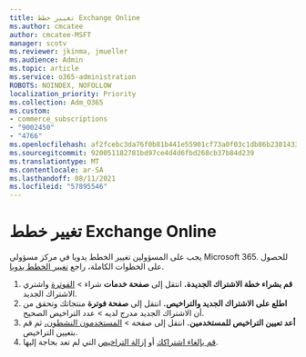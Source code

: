 ```yaml
---
title: تغيير خطط Exchange Online
ms.author: cmcatee
author: cmcatee-MSFT
manager: scotv
ms.reviewer: jkinma, jmueller
ms.audience: Admin
ms.topic: article
ms.service: o365-administration
ROBOTS: NOINDEX, NOFOLLOW
localization_priority: Priority
ms.collection: Adm_O365
ms.custom:
- commerce_subscriptions
- "9002450"
- "4766"
ms.openlocfilehash: af2fcebc3da76f0b81b441e55901cf73a0f03c1db86b23014332673d77cde88e
ms.sourcegitcommit: 920051182781bd97ce4d4d6fbd268cb37b84d239
ms.translationtype: MT
ms.contentlocale: ar-SA
ms.lasthandoff: 08/11/2021
ms.locfileid: "57895546"
---
```

# <a name="change-exchange-online-plans"></a>تغيير خطط Exchange Online

يجب على المسؤولين تغيير الخطط يدويا في مركز مسؤولي Microsoft 365. للحصول على الخطوات الكاملة، راجع [تغيير الخطط يدويا](https://docs.microsoft.com/microsoft-365/commerce/subscriptions/change-plans-manually).

1. **قم بشراء خطة الاشتراك الجديدة.** انتقل إلى **صفحة خدمات** شراء  >  [الفوترة](https://go.microsoft.com/fwlink/p/?linkid=868433) واشتري الاشتراك الجديد.
2. **اطلع على الاشتراك الجديد والتراخيص.** انتقل إلى **صفحة فوترة** منتجاتك وتحقق من أن الاشتراك الجديد مدرج لديه  >  [](https://go.microsoft.com/fwlink/p/?linkid=842054) عدد التراخيص الصحيح.
3. **أعد تعيين التراخيص للمستخدمين.** انتقل إلى صفحة  >  [المستخدمون النشطون،](https://go.microsoft.com/fwlink/p/?linkid=834822) ثم قم بتعيين التراخيص.
4. [قم بإلغاء اشتراكك](https://docs.microsoft.com/microsoft-365/commerce/subscriptions/cancel-your-subscription) أو [إزالة التراخيص](https://docs.microsoft.com/microsoft-365/commerce/licenses/buy-licenses) التي لم تعد بحاجة إليها.